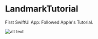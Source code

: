 # LandmarkTutorial

First SwiftUI App: Followed Apple's Tutorial.

![alt text](https://gyazo.com/fde98b19688b33b2a6fb4e5bb040c5ee)

